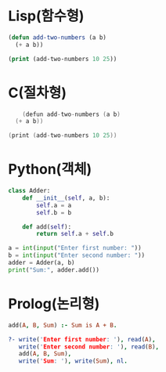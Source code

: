 # Lisp(함수형)

``` lisp
(defun add-two-numbers (a b)
  (+ a b))

(print (add-two-numbers 10 25))
```

# C(절차형)
``` C
	(defun add-two-numbers (a b)
  (+ a b))

(print (add-two-numbers 10 25))
```
# Python(객체)
```Python
class Adder:
    def __init__(self, a, b):
        self.a = a
        self.b = b

    def add(self):
        return self.a + self.b

a = int(input("Enter first number: "))
b = int(input("Enter second number: "))
adder = Adder(a, b)
print("Sum:", adder.add())
```
# Prolog(논리형)
``` prolog
add(A, B, Sum) :- Sum is A + B.

?- write('Enter first number: '), read(A), 
   write('Enter second number: '), read(B), 
   add(A, B, Sum), 
   write('Sum: '), write(Sum), nl.
```

